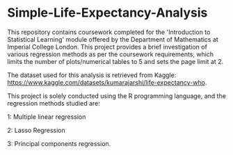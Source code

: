# Simple-Life-Expectancy-Analysis

This repository contains coursework completed for the 'Introduction to Statistical Learning' module offered by the Department of Mathematics at Imperial College London. This project provides a brief investigation of various regression methods as per the coursework requirements, which limits the number of plots/numerical tables to 5 and sets the page limit at 2.

The dataset used for this analysis is retrieved from Kaggle: https://www.kaggle.com/datasets/kumarajarshi/life-expectancy-who.

This project is solely conducted using the R programming language, and the regression methods studied are:

1: Multiple linear regression

2: Lasso Regression

3: Principal components regression.
